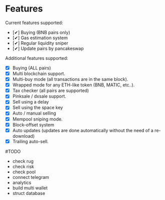 # Features

Current features supported:

- [✔] Buying (BNB pairs only)
- [✔] Gas estimation system
- [✔] Regular liquidity sniper
- [✔] Update pairs by pancakeswap

Additional features supported:
- [x] Buying (ALL pairs)
- [x] Multi blockchain support.
- [x] Multi-buy mode (all transactions are in the same block). 
- [x] Wrapped mode for any ETH-like token (BNB, MATIC, etc..). 
- [x] Tax checker (all pairs are supported)
- [x] Pinksale / dxsale support.
- [x] Sell using a delay
- [x] Sell using the space key
- [x] Auto / manual selling
- [x] Mempool sniping mode.
- [x] Block-offset system
- [x] Auto updates (updates are done automatically without the need of a re-download)
- [x] Trailing auto-sell.

#TODO

- check rug
- check risk
- check pool
- connect telegram
- analytics
- build multi wallet
- struct database
